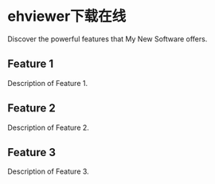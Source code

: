 # ehviewer下载在线

Discover the powerful features that My New Software offers.

## Feature 1

Description of Feature 1.

## Feature 2

Description of Feature 2.

## Feature 3

Description of Feature 3.
